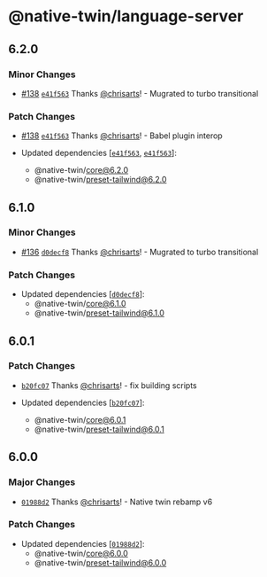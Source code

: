 # @native-twin/language-server

## 6.2.0

### Minor Changes

- [#138](https://github.com/react-universal/native-twin/pull/138) [`e41f563`](https://github.com/react-universal/native-twin/commit/e41f5630996a023254e12c0e9bf6d997e932c5ac) Thanks [@chrisarts](https://github.com/chrisarts)! - Mugrated to turbo transitional

### Patch Changes

- [#138](https://github.com/react-universal/native-twin/pull/138) [`e41f563`](https://github.com/react-universal/native-twin/commit/e41f5630996a023254e12c0e9bf6d997e932c5ac) Thanks [@chrisarts](https://github.com/chrisarts)! - Babel plugin interop

- Updated dependencies [[`e41f563`](https://github.com/react-universal/native-twin/commit/e41f5630996a023254e12c0e9bf6d997e932c5ac), [`e41f563`](https://github.com/react-universal/native-twin/commit/e41f5630996a023254e12c0e9bf6d997e932c5ac)]:
  - @native-twin/core@6.2.0
  - @native-twin/preset-tailwind@6.2.0

## 6.1.0

### Minor Changes

- [#136](https://github.com/react-universal/native-twin/pull/136) [`d0decf8`](https://github.com/react-universal/native-twin/commit/d0decf8b1782078d878bfc0a0c92c734a3deba89) Thanks [@chrisarts](https://github.com/chrisarts)! - Mugrated to turbo transitional

### Patch Changes

- Updated dependencies [[`d0decf8`](https://github.com/react-universal/native-twin/commit/d0decf8b1782078d878bfc0a0c92c734a3deba89)]:
  - @native-twin/core@6.1.0
  - @native-twin/preset-tailwind@6.1.0

## 6.0.1

### Patch Changes

- [`b20fc07`](https://github.com/react-universal/native-twin/commit/b20fc079cf0f68cad73810e3701e9f94e41bcb1c) Thanks [@chrisarts](https://github.com/chrisarts)! - fix building scripts

- Updated dependencies [[`b20fc07`](https://github.com/react-universal/native-twin/commit/b20fc079cf0f68cad73810e3701e9f94e41bcb1c)]:
  - @native-twin/core@6.0.1
  - @native-twin/preset-tailwind@6.0.1

## 6.0.0

### Major Changes

- [`01988d2`](https://github.com/react-universal/native-twin/commit/01988d2b8edcfcf57ed28eb638bbfa159adb3a73) Thanks [@chrisarts](https://github.com/chrisarts)! - Native twin rebamp v6

### Patch Changes

- Updated dependencies [[`01988d2`](https://github.com/react-universal/native-twin/commit/01988d2b8edcfcf57ed28eb638bbfa159adb3a73)]:
  - @native-twin/core@6.0.0
  - @native-twin/preset-tailwind@6.0.0
